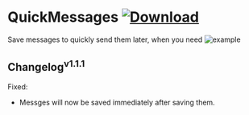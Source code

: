# QuickMessages [![Download][icon]][link] 

Save messages to quickly send them later, when you need
![example](https://i.gyazo.com/ef1e20d5074cd2a633015c5a72d2f063.gif)

## Changelog<sup>v1.1.1</sup>
Fixed:
* Messges will now be saved immediately after saving them. 

[icon]: https://img.shields.io/badge/Download-QuickMessages-brightgreen.svg
[link]: https://betterdiscord.net/ghdl?id=3557
